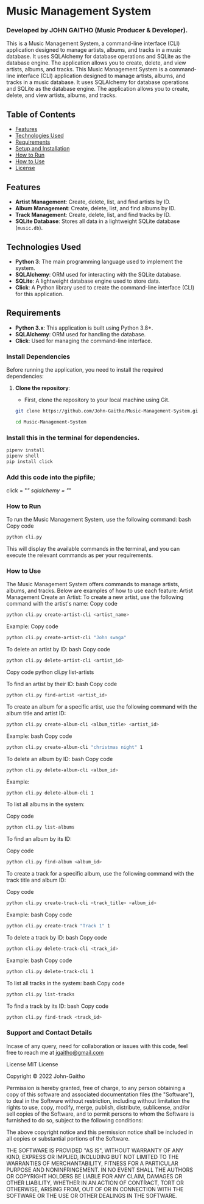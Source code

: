 # Music Management System
### Developed by JOHN GAITHO (Music Producer & Developer).

This is a Music Management System, a command-line interface (CLI) application designed to manage artists, albums, and tracks in a music database. It uses SQLAlchemy for database operations and SQLite as the database engine. The application allows you to create, delete, and view artists, albums, and tracks.
This Music Management System is a command-line interface (CLI) application designed to manage artists, albums, and tracks in a music database. It uses SQLAlchemy for database operations and SQLite as the database engine. The application allows you to create, delete, and view artists, albums, and tracks.

## Table of Contents
- [Features](#features)
- [Technologies Used](#technologies-used)
- [Requirements](#requirements)
- [Setup and Installation](#setup-and-installation)
- [How to Run](#how-to-run)
- [How to Use](#how-to-use)
- [License](#license)

## Features
- **Artist Management**: Create, delete, list, and find artists by ID.
- **Album Management**: Create, delete, list, and find albums by ID.
- **Track Management**: Create, delete, list, and find tracks by ID.
- **SQLite Database**: Stores all data in a lightweight SQLite database (`music.db`).

## Technologies Used
- **Python 3**: The main programming language used to implement the system.
- **SQLAlchemy**: ORM used for interacting with the SQLite database.
- **SQLite**: A lightweight database engine used to store data.
- **Click**: A Python library used to create the command-line interface (CLI) for this application.

## Requirements
- **Python 3.x**: This application is built using Python 3.8+.
- **SQLAlchemy**: ORM used for handling the database.
- **Click**: Used for managing the command-line interface.

### Install Dependencies

Before running the application, you need to install the required dependencies:

1. **Clone the repository**:
   - First, clone the repository to your local machine using Git.

   ```bash
   git clone https://github.com/John-Gaitho/Music-Management-System.git
   
   cd Music-Management-System
   ```
###  Install this in the terminal for dependencies.
   ```bash
   pipenv install
   pipenv shell
   pip install click
  ```
### Add this code into the pipfile;
  
  click = "*"
sqlalchemy = "*"


###   How to Run
To run the Music Management System, use the following command:
bash
Copy code
```bash
python cli.py
```
This will display the available commands in the terminal, and you can execute the relevant commands as per your requirements.
### How to Use
The Music Management System offers commands to manage artists, albums, and tracks. Below are examples of how to use each feature:
Artist Management
Create an Artist:
To create a new artist, use the following command with the artist's name:
Copy code
```bash
python cli.py create-artist-cli <artist_name>
```
Example:
Copy code
```bash
python cli.py create-artist-cli "John swaga"
```

To delete an artist by ID:
bash
Copy code
```bash
python cli.py delete-artist-cli <artist_id>
```
Copy code
python cli.py list-artists

To find an artist by their ID:
bash
Copy code
```bash
python cli.py find-artist <artist_id>
```

To create an album for a specific artist, use the following command with the album title and artist ID:

```bash
python cli.py create-album-cli <album_title> <artist_id>
```
Example:
bash
Copy code
```bash
python cli.py create-album-cli "christmas night" 1
```

To delete an album by ID:
bash
Copy code
```bash
python cli.py delete-album-cli <album_id>
```
Example:

```bash
python cli.py delete-album-cli 1
```

To list all albums in the system:

Copy code
```bash
python cli.py list-albums
```

To find an album by its ID:

Copy code
```bash
python cli.py find-album <album_id>
```

To create a track for a specific album, use the following command with the track title and album ID:

Copy code
```bash
python cli.py create-track-cli <track_title> <album_id>
```
Example:
bash
Copy code
```bash
python cli.py create-track "Track 1" 1
```
To delete a track by ID:
bash
Copy code
```bash
python cli.py delete-track-cli <track_id>
```
Example:
bash
Copy code
```bash
python cli.py delete-track-cli 1
```
To list all tracks in the system:
bash
Copy code
```bash
python cli.py list-tracks
```
To find a track by its ID:
bash
Copy code
```bash
python cli.py find-track <track_id>
```

### Support and Contact Details
Incase of any query, need for collaboration or issues with this code, feel free to reach me at jgaitho@gmail.com

License
MIT License

Copyright © 2022 John-Gaitho

Permission is hereby granted, free of charge, to any person obtaining a copy of this software and associated documentation files (the "Software"), to deal in the Software without restriction, including without limitation the rights to use, copy, modify, merge, publish, distribute, sublicense, and/or sell copies of the Software, and to permit persons to whom the Software is furnished to do so, subject to the following conditions:

The above copyright notice and this permission notice shall be included in all copies or substantial portions of the Software.

THE SOFTWARE IS PROVIDED "AS IS", WITHOUT WARRANTY OF ANY KIND, EXPRESS OR IMPLIED, INCLUDING BUT NOT LIMITED TO THE WARRANTIES OF MERCHANTABILITY, FITNESS FOR A PARTICULAR PURPOSE AND NONINFRINGEMENT. IN NO EVENT SHALL THE AUTHORS OR COPYRIGHT HOLDERS BE LIABLE FOR ANY CLAIM, DAMAGES OR OTHER LIABILITY, WHETHER IN AN ACTION OF CONTRACT, TORT OR OTHERWISE, ARISING FROM, OUT OF OR IN CONNECTION WITH THE SOFTWARE OR THE USE OR OTHER DEALINGS IN THE SOFTWARE.



